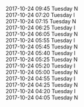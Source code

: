 2017-10-24 09:45 Tuesday  N  
2017-10-24 07:20 Tuesday  I  
2017-10-24 07:15 Tuesday  N  
2017-10-24 06:25 Tuesday  I  
2017-10-24 06:05 Tuesday  N  
2017-10-24 05:55 Tuesday  I  
2017-10-24 05:45 Tuesday  N  
2017-10-24 05:40 Tuesday  I  
2017-10-24 05:25 Tuesday  N  
2017-10-24 05:20 Tuesday  I  
2017-10-24 05:00 Tuesday  N  
2017-10-24 04:55 Tuesday  I  
2017-10-24 04:25 Tuesday  N  
2017-10-24 04:20 Tuesday  I  
2017-10-24 04:05 Tuesday  N  
